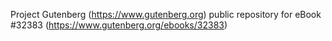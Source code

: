 Project Gutenberg (https://www.gutenberg.org) public repository for eBook #32383 (https://www.gutenberg.org/ebooks/32383)
